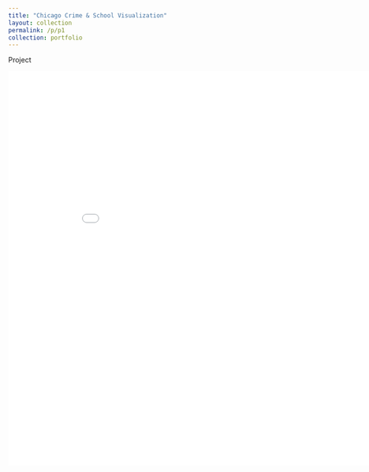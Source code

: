 ```yaml
---
title: "Chicago Crime & School Visualization"
layout: collection
permalink: /p/p1
collection: portfolio
---
```


Project
<iframe width="900" height="800" frameborder="0" scrolling="no" src="//plot.ly/~connorlockman/20.embed"></iframe>
